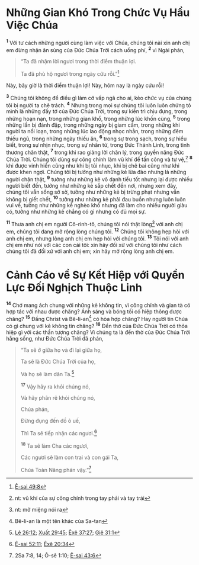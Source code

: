 # Những Gian Khó Trong Chức Vụ Hầu Việc Chúa
<sup><b>1</b></sup> Với tư cách những người cùng làm việc với Chúa, chúng tôi nài xin anh chị em đừng nhận ân sủng của Ðức Chúa Trời cách uổng phí, <sup><b>2</b></sup> vì Ngài phán,


> “Ta đã nhậm lời ngươi trong thời điểm thuận lợi.
> 
> Ta đã phù hộ ngươi trong ngày cứu rỗi.”[^1*]
>

Này, bây giờ là thời điểm thuận lợi! Này, hôm nay là ngày cứu rỗi!

<sup><b>3</b></sup> Chúng tôi không để điều gì làm cớ vấp ngã cho ai, kẻo chức vụ của chúng tôi bị người ta chê trách. <sup><b>4</b></sup> Nhưng trong mọi sự chúng tôi luôn luôn chứng tỏ mình là những đầy tớ của Ðức Chúa Trời, trong sự kiên trì chịu đựng, trong những hoạn nạn, trong những gian khổ, trong những lúc khốn cùng, <sup><b>5</b></sup> trong những lần bị đánh đập, trong những ngày bị giam cầm, trong những khi người ta nổi loạn, trong những lúc lao động nhọc nhằn, trong những đêm thiếu ngủ, trong những ngày thiếu ăn, <sup><b>6</b></sup> trong sự trong sạch, trong sự hiểu biết, trong sự nhịn nhục, trong sự nhân từ, trong Ðức Thánh Linh, trong tình thương chân thật, <sup><b>7</b></sup> trong khi rao giảng lời chân lý, trong quyền năng Ðức Chúa Trời. Chúng tôi dùng sự công chính làm vũ khí để tấn công và tự vệ,[^1] <sup><b>8</b></sup> khi được vinh hiển cũng như khi bị tủi nhục, khi bị chê bai cũng như khi được khen ngợi. Chúng tôi bị tưởng như những kẻ lừa đảo nhưng là những người chân thật, <sup><b>9</b></sup> tưởng như những kẻ vô danh tiểu tốt nhưng lại được nhiều người biết đến, tưởng như những kẻ sắp chết đến nơi, nhưng xem đây, chúng tôi vẫn sống sờ sờ, tưởng như những kẻ bị trừng phạt nhưng vẫn không bị giết chết, <sup><b>10</b></sup> tưởng như những kẻ phải đau buồn nhưng luôn luôn vui vẻ, tưởng như những kẻ nghèo khó nhưng đã làm cho nhiều người giàu có, tưởng như những kẻ chẳng có gì nhưng có đủ mọi sự.

<sup><b>11</b></sup> Thưa anh chị em người Cô-rinh-tô, chúng tôi nói thật lòng[^2] với anh chị em, chúng tôi đang mở rộng lòng chúng tôi. <sup><b>12</b></sup> Chúng tôi không hẹp hòi với anh chị em, nhưng lòng anh chị em hẹp hòi với chúng tôi. <sup><b>13</b></sup> Tôi nói với anh chị em như nói với các con cái tôi: xin hãy đối xử với chúng tôi như cách chúng tôi đã đối xử với anh chị em; xin hãy mở rộng lòng anh chị em.


# Cảnh Cáo về Sự Kết Hiệp với Quyền Lực Ðối Nghịch Thuộc Linh
<sup><b>14</b></sup> Chớ mang ách chung với những kẻ không tin, vì công chính và gian tà có hợp tác với nhau được chăng? Ánh sáng và bóng tối có hiệp thông được chăng? <sup><b>15</b></sup> Ðấng Christ và Bê-li-an[^3] có hòa hợp chăng? Hay người tin Chúa có gì chung với kẻ không tin chăng? <sup><b>16</b></sup> Ðền thờ của Ðức Chúa Trời có thỏa hiệp gì với các thần tượng chăng? Vì chúng ta là đền thờ của Ðức Chúa Trời hằng sống, như Ðức Chúa Trời đã phán,


> “Ta sẽ ở giữa họ và đi lại giữa họ,
> 
> Ta sẽ là Ðức Chúa Trời của họ,
> 
> Và họ sẽ làm dân Ta.[^2*]
> 
> <sup><b>17</b></sup> Vậy hãy ra khỏi chúng nó,
> 
> Và hãy phân rẽ khỏi chúng nó,
> 
> Chúa phán,
> 
> Ðừng đụng đến đồ ô uế,
> 
> Thì Ta sẽ tiếp nhận các ngươi.[^3*]
> 
> <sup><b>18</b></sup> Ta sẽ làm Cha các ngươi,
> 
> Các ngươi sẽ làm con trai và con gái Ta,
> 
> Chúa Toàn Năng phán vậy.”[^4*]
>

[^1]: nt: vũ khí của sự công chính trong tay phải và tay trái
[^2]: nt: mở miệng nói ra
[^3]: Bê-li-an là một tên khác của Sa-tan
[^1*]: [Ê-sai 49:8](/passage/?search=Isa.49.8\&version=BD2011)
[^2*]: [Lê 26:12](/passage/?search=Lev.26.12\&version=BD2011); [Xuất 29:45](/passage/?search=Exod.29.45\&version=BD2011); [Êxê 37:27](/passage/?search=Ezek.37.27\&version=BD2011); [Giê 31:1](/passage/?search=Jer.31.1\&version=BD2011)
[^3*]: [Ê-sai 52:11](/passage/?search=Isa.52.11\&version=BD2011); [Êxê 20:34](/passage/?search=Ezek.20.34\&version=BD2011)
[^4*]: 2Sa 7:8, 14; Ô-sê 1:10; [Ê-sai 43:6](/passage/?search=Isa.43.6\&version=BD2011)